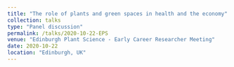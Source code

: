```yaml
---
title: "The role of plants and green spaces in health and the economy"
collection: talks
type: "Panel discussion"
permalink: /talks/2020-10-22-EPS
venue: "Edinburgh Plant Science - Early Career Researcher Meeting"
date: 2020-10-22
location: "Edinburgh, UK"
---
```

